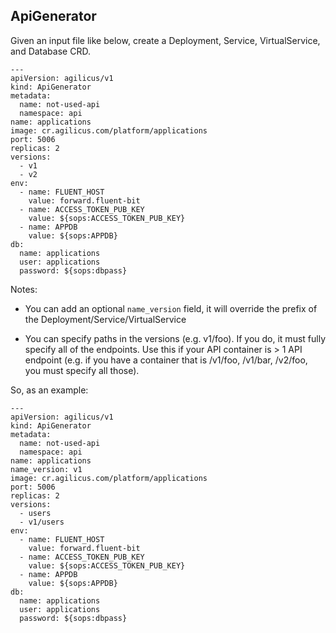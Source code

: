## ApiGenerator

Given an input file like below, create a Deployment, Service, VirtualService, and Database CRD.

```
---
apiVersion: agilicus/v1
kind: ApiGenerator
metadata:
  name: not-used-api
  namespace: api
name: applications
image: cr.agilicus.com/platform/applications
port: 5006
replicas: 2
versions: 
  - v1
  - v2
env:
  - name: FLUENT_HOST
    value: forward.fluent-bit
  - name: ACCESS_TOKEN_PUB_KEY
    value: ${sops:ACCESS_TOKEN_PUB_KEY}
  - name: APPDB
    value: ${sops:APPDB}
db:
  name: applications
  user: applications
  password: ${sops:dbpass}

```

Notes:

- You can add an optional `name_version` field, it will override the prefix
of the Deployment/Service/VirtualService

- You can specify paths in the versions (e.g. v1/foo). If you do, it must
fully specify all of the endpoints. Use this if your API container is > 1 API
endpoint (e.g. if you have a container that is /v1/foo, /v1/bar, /v2/foo, you
must specify all those).

So, as an example:

```
---
apiVersion: agilicus/v1
kind: ApiGenerator
metadata:
  name: not-used-api
  namespace: api
name: applications
name_version: v1
image: cr.agilicus.com/platform/applications
port: 5006
replicas: 2
versions: 
  - users
  - v1/users
env:
  - name: FLUENT_HOST
    value: forward.fluent-bit
  - name: ACCESS_TOKEN_PUB_KEY
    value: ${sops:ACCESS_TOKEN_PUB_KEY}
  - name: APPDB
    value: ${sops:APPDB}
db:
  name: applications
  user: applications
  password: ${sops:dbpass}

```
